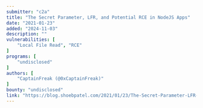 ```yaml
---
submitter: "c2a"
title: "The Secret Parameter, LFR, and Potential RCE in NodeJS Apps"
date: "2021-01-23"
added: "2024-11-03"
description: ""
vulnerabilities: [
    "Local File Read", "RCE"
]
programs: [
    "undisclosed"
]
authors: [
    "CaptainFreak (@0xCaptainFreak)"
]
bounty: "undisclosed"
link: "https://blog.shoebpatel.com/2021/01/23/The-Secret-Parameter-LFR-and-Potential-RCE-in-NodeJS-Apps/"
---
```




